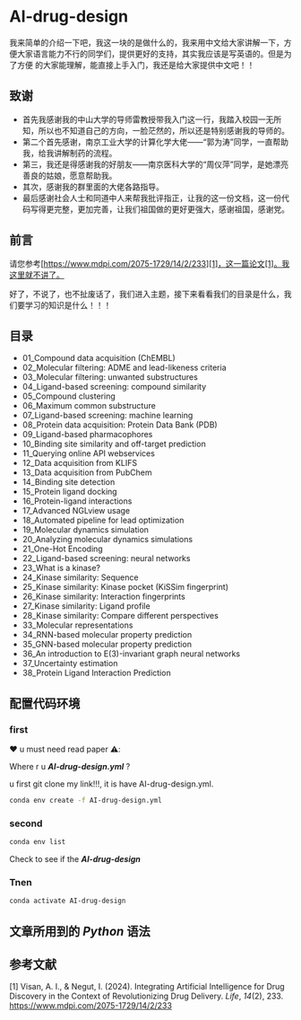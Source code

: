 # AI-drug-design
我来简单的介绍一下吧，我这一块的是做什么的，我来用中文给大家讲解一下，方便大家语言能力不行的同学们，提供更好的支持，其实我应该是写英语的。但是为了方便 的大家能理解，能直接上手入门，我还是给大家提供中文吧！！

##  致谢 

- 首先我感谢我的中山大学的导师雷教授带我入门这一行，我踏入校园一无所知，所以也不知道自己的方向，一脸茫然的，所以还是特别感谢我的导师的。
- 第二个首先感谢，南京工业大学的计算化学大佬——“郭为涛”同学，一直帮助我，给我讲解制药的流程。
- 第三，我还是得感谢我的好朋友——南京医科大学的“周仪萍”同学，是她漂亮善良的姑娘，愿意帮助我。
- 其次，感谢我的群里面的大佬各路指导。
- 最后感谢社会人士和同道中人来帮我批评指正，让我的这一份文档，这一份代码写得更完整，更加完善，让我们祖国做的更好更强大，感谢祖国，感谢党。

## 前言

请您参考[https://www.mdpi.com/2075-1729/14/2/233][1]，这一篇论文[1]。我这里就不讲了。



好了，不说了，也不扯废话了，我们进入主题，接下来看看我们的目录是什么，我们要学习的知识是什么！！！



## 目录

- 01_Compound data acquisition (ChEMBL)
- 02_Molecular filtering: ADME and lead-likeness criteria
- 03_Molecular filtering: unwanted substructures
- 04_Ligand-based screening: compound similarity
- 05_Compound clustering
- 06_Maximum common substructure
- 07_Ligand-based screening: machine learning
- 08_Protein data acquisition: Protein Data Bank (PDB)
- 09_Ligand-based pharmacophores
- 10_Binding site similarity and off-target prediction
- 11_Querying online API webservices
- 12_Data acquisition from KLIFS
- 13_Data acquisition from PubChem
- 14_Binding site detection
- 15_Protein ligand docking
- 16_Protein-ligand interactions
- 17_Advanced NGLview usage
- 18_Automated pipeline for lead optimization
- 19_Molecular dynamics simulation
- 20_Analyzing molecular dynamics simulations
- 21_One-Hot Encoding
- 22_Ligand-based screening: neural networks
- 23_What is a kinase?
- 24_Kinase similarity: Sequence
- 25_Kinase similarity: Kinase pocket (KiSSim fingerprint)
- 26_Kinase similarity: Interaction fingerprints
- 27_Kinase similarity: Ligand profile
- 28_Kinase similarity: Compare different perspectives
- 33_Molecular representations
- 34_RNN-based molecular property prediction
- 35_GNN-based molecular property prediction
- 36_An introduction to E(3)-invariant graph neural networks
- 37_Uncertainty estimation
- 38_Protein Ligand Interaction Prediction



## 配置代码环境

### first 

❤️ u must need  read paper ⚠️:

Where r u ***AI-drug-design.yml*** ?

u first git clone my link!!!, it is have AI-drug-design.yml.

```bash
conda env create -f AI-drug-design.yml
```

### second

```bash
conda env list
```

 Check to see if the  ***AI-drug-design*** 

### Tnen  

```bash
conda activate AI-drug-design
```



## 文章所用到的 ***Python*** 语法



## 参考文献

[1] Visan, A. I., & Negut, I. (2024). Integrating Artificial Intelligence for Drug Discovery in the Context of Revolutionizing Drug Delivery. *Life*, *14*(2), 233. https://www.mdpi.com/2075-1729/14/2/233 

